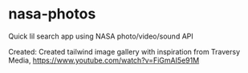 # nasa-photos
Quick lil search app using NASA photo/video/sound API

Created: Created tailwind image gallery with inspiration from Traversy Media, https://www.youtube.com/watch?v=FiGmAI5e91M
